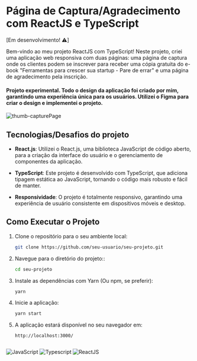 # Página de Captura/Agradecimento com ReactJS e TypeScript

[Em desenvolvimento! ⚠️]

Bem-vindo ao meu projeto ReactJS com TypeScript! Neste projeto, criei uma aplicação web responsiva com duas páginas: uma página de captura onde os clientes podem se inscrever para receber uma cópia gratuita do e-book "Ferramentas para crescer sua startup - Pare de errar" e uma página de agradecimento pela inscrição.

#### Projeto experimental. Todo o design da aplicação foi criado por mim, garantindo uma experiência única para os usuários. Utilizei o Figma para criar o design e implementei o projeto.


![thumb-capturePage](https://github.com/avilafcamilla/up-images2/assets/115038212/76e0c25e-6b62-4636-9b71-2047051a7075)


## Tecnologias/Desafios do projeto

- **React.js**: Utilizei o React.js, uma biblioteca JavaScript de código aberto, para a criação da interface do usuário e o gerenciamento de componentes da aplicação.

- **TypeScript**: Este projeto é desenvolvido com TypeScript, que adiciona tipagem estática ao JavaScript, tornando o código mais robusto e fácil de manter.

- **Responsividade**: O projeto é totalmente responsivo, garantindo uma experiência de usuário consistente em dispositivos móveis e desktop.

## Como Executar o Projeto

1. Clone o repositório para o seu ambiente local:

   ```bash
   git clone https://github.com/seu-usuario/seu-projeto.git

2. Navegue para o diretório do projeto::

   ```bash
   cd seu-projeto

3. Instale as dependências com Yarn (Ou npm, se preferir):

   ```bash
   yarn

4. Inicie a aplicação:

   ```bash
   yarn start

5. A aplicação estará disponível no seu navegador em:

   ```
   http://localhost:3000/


![JavaScript](https://img.shields.io/badge/JavaScript-F7DF1E?style=for-the-badge&logo=javascript&logoColor=black)
![Typescript](https://img.shields.io/badge/TypeScript-007ACC?style=for-the-badge&logo=typescript&logoColor=white)
![ReactJS](https://img.shields.io/badge/-ReactJs-61DAFB?logo=react&logoColor=white&style=for-the-badge)
